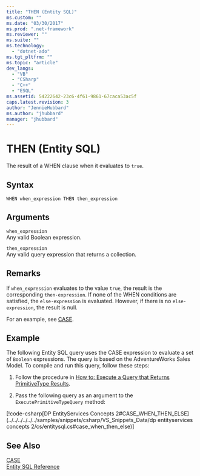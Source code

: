 ```yaml
---
title: "THEN (Entity SQL)"
ms.custom: ""
ms.date: "03/30/2017"
ms.prod: ".net-framework"
ms.reviewer: ""
ms.suite: ""
ms.technology: 
  - "dotnet-ado"
ms.tgt_pltfrm: ""
ms.topic: "article"
dev_langs: 
  - "VB"
  - "CSharp"
  - "C++"
  - "ESQL"
ms.assetid: 54222642-23c6-4f61-9861-67caca53ac5f
caps.latest.revision: 3
author: "JennieHubbard"
ms.author: "jhubbard"
manager: "jhubbard"
---
```

# THEN (Entity SQL)
The result of a WHEN clause when it evaluates to `true`.  
  
## Syntax  
  
```  
WHEN when_expression THEN then_expression  
```  
  
## Arguments  
 `when_expression`  
 Any valid Boolean expression.  
  
 `then_expression`  
 Any valid query expression that returns a collection.  
  
## Remarks  
 If `when_expression` evaluates to the value `true`, the result is the corresponding `then-expression`. If none of the WHEN conditions are satisfied, the `else-expression` is evaluated. However, if there is no `else-expression`, the result is null.  
  
 For an example, see [CASE](../../../../../../docs/framework/data/adonet/ef/language-reference/case-entity-sql.md).  
  
## Example  
 The following Entity SQL query uses the CASE expression to evaluate a set of `Boolean` expressions. The query is based on the AdventureWorks Sales Model. To compile and run this query, follow these steps:  
  
1.  Follow the procedure in [How to: Execute a Query that Returns PrimitiveType Results](../../../../../../docs/framework/data/adonet/ef/how-to-execute-a-query-that-returns-primitivetype-results.md).  
  
2.  Pass the following query as an argument to the `ExecutePrimitiveTypeQuery` method:  
  
 [!code-csharp[DP EntityServices Concepts 2#CASE_WHEN_THEN_ELSE](../../../../../../samples/snippets/csharp/VS_Snippets_Data/dp entityservices concepts 2/cs/entitysql.cs#case_when_then_else)]  
  
## See Also  
 [CASE](../../../../../../docs/framework/data/adonet/ef/language-reference/case-entity-sql.md)   
 [Entity SQL Reference](../../../../../../docs/framework/data/adonet/ef/language-reference/entity-sql-reference.md)
